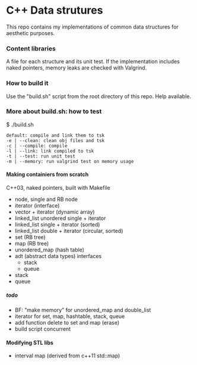 # C++ Data strutures #


This repo contains my implementations of common data structures for aesthetic purposes. 

### Content libraries ###
A file for each structure and its unit test. 
If the implementation includes naked pointers, memory leaks are checked with Valgrind. 

### How to build it  ###
Use the "build.sh" script from the root directory of this repo. Help available. 

### More about build.sh: how to test ###
$ ./build.sh <opt>

    default: compile and link them to tsk
    -e | --clean: clean obj files and tsk
    -c | --compile: compile
    -l | --link: link compiled to tsk
    -t | --test: run unit test 
    -m | --memory: run valgrind test on memory usage


#### Making containiers from scratch  ####
C++03, naked pointers, built with Makefile

* node, single and RB node
* iterator (interface)
* vector + iterator (dynamic array) 
* linked_list unordered single + iterator
* linked_list single + iterator (sorted)
* linked_list double + iterator (circular, sorted)
* set (RB tree)
* map (RB tree)
* unordered_map (hash table)
* adt (abstract data types) interfaces
	* stack 
	* queue
* stack
* queue

##### todo #####
* BF: "make memory" for unordered_map and double_list
* iterator for set, map, hashtable, stack, queue
* add function delete to set and map (erase)
* build script concurrent

#### Modifying STL libs ####
* interval map (derived from c++11 std::map)